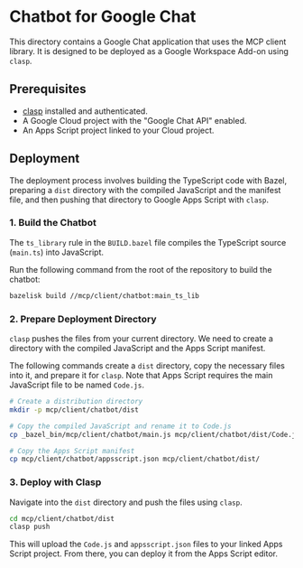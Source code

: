# Chatbot for Google Chat

This directory contains a Google Chat application that uses the MCP client library. It
is designed to be deployed as a Google Workspace Add-on using `clasp`.

## Prerequisites

- [clasp](https://github.com/google/clasp) installed and authenticated.
- A Google Cloud project with the "Google Chat API" enabled.
- An Apps Script project linked to your Cloud project.

## Deployment

The deployment process involves building the TypeScript code with Bazel, preparing a
`dist` directory with the compiled JavaScript and the manifest file, and then pushing
that directory to Google Apps Script with `clasp`.

### 1. Build the Chatbot

The `ts_library` rule in the `BUILD.bazel` file compiles the TypeScript source
(`main.ts`) into JavaScript.

Run the following command from the root of the repository to build the chatbot:

```bash
bazelisk build //mcp/client/chatbot:main_ts_lib
```

### 2. Prepare Deployment Directory

`clasp` pushes the files from your current directory. We need to create a directory with
the compiled JavaScript and the Apps Script manifest.

The following commands create a `dist` directory, copy the necessary files into it, and
prepare it for `clasp`. Note that Apps Script requires the main JavaScript file to be
named `Code.js`.

```bash
# Create a distribution directory
mkdir -p mcp/client/chatbot/dist

# Copy the compiled JavaScript and rename it to Code.js
cp _bazel_bin/mcp/client/chatbot/main.js mcp/client/chatbot/dist/Code.js

# Copy the Apps Script manifest
cp mcp/client/chatbot/appsscript.json mcp/client/chatbot/dist/
```

### 3. Deploy with Clasp

Navigate into the `dist` directory and push the files using `clasp`.

```bash
cd mcp/client/chatbot/dist
clasp push
```

This will upload the `Code.js` and `appsscript.json` files to your linked Apps Script
project. From there, you can deploy it from the Apps Script editor.
